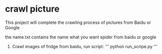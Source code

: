 # crawl picture

This project will complete the crawling process of pictures from Baidu or Google



the name.txt contains the name what you want spider from baidu or google

1. Crawl images of fridge from baidu, run script:
'''
python run_scripe.py 
'''
